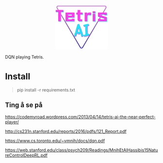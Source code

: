 <p align="center">
  <img src="./rapporter/imgs/tetrisAI.png" height=150 />
</p>

DQN playing Tetris.

# Install

> pip install -r requirements.txt

## Ting å se på

https://codemyroad.wordpress.com/2013/04/14/tetris-ai-the-near-perfect-player/

http://cs231n.stanford.edu/reports/2016/pdfs/121_Report.pdf

https://www.cs.toronto.edu/~vmnih/docs/dqn.pdf

https://web.stanford.edu/class/psych209/Readings/MnihEtAlHassibis15NatureControlDeepRL.pdf